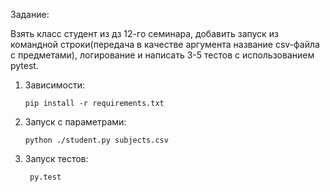 Задание:

Взять класс студент из дз 12-го семинара, добавить запуск из командной строки(передача в качестве аргумента название
csv-файла с предметами), логирование и написать 3-5 тестов с использованием pytest.

1. Зависимости:

       pip install -r requirements.txt

2. Запуск с параметрами:

       python ./student.py subjects.csv

3. Запуск тестов:

        py.test